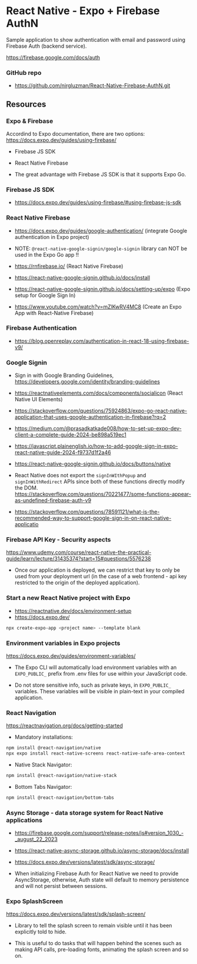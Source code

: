 # React Native - Expo + Firebase AuthN

Sample application to show authentication with email and password using Firebase Auth (backend
service).<br>

https://firebase.google.com/docs/auth

### GitHub repo

- https://github.com/nirgluzman/React-Native-Firebase-AuthN.git

## Resources

### Expo & Firebase

Accordind to Expo documentation, there are two options:<br>
https://docs.expo.dev/guides/using-firebase/

- Firebase JS SDK
- React Native Firebase

- The great advantage with Firebase JS SDK is that it supports Expo Go.

### Firebase JS SDK

- https://docs.expo.dev/guides/using-firebase/#using-firebase-js-sdk

### React Native Firebase

- https://docs.expo.dev/guides/google-authentication/ (integrate Google authentication in Expo
  project)
- NOTE: `@react-native-google-signin/google-signin` library can NOT be used in the Expo Go app !!

- https://rnfirebase.io/ (React Native Firebase)
- https://react-native-google-signin.github.io/docs/install
- https://react-native-google-signin.github.io/docs/setting-up/expo (Expo setup for Google Sign In)

- https://www.youtube.com/watch?v=mZlKwRV4MC8 (Create an Expo App with React-Native Firebase)

### Firebase Authentication

- https://blog.openreplay.com/authentication-in-react-18-using-firebase-v9/

### Google Signin

- Sign in with Google Branding Guidelines,
  https://developers.google.com/identity/branding-guidelines

- https://reactnativeelements.com/docs/components/socialicon (React Native UI Elements)

- https://stackoverflow.com/questions/75924863/expo-go-react-native-application-that-uses-google-authentication-in-firebase?rq=2

- https://medium.com/@prasadkatkade008/how-to-set-up-expo-dev-client-a-complete-guide-2024-be898a519ec1

- https://javascript.plainenglish.io/how-to-add-google-sign-in-expo-react-native-guide-2024-f9737d1f2a46

- https://react-native-google-signin.github.io/docs/buttons/native

- React Native does not export the `signInWIthPopup` and `signInWithRedirect` APIs since both of
  these functions directly modify the DOM.<br>
  https://stackoverflow.com/questions/70221477/some-functions-appear-as-undefined-firebase-auth-v9

- https://stackoverflow.com/questions/78591121/what-is-the-recommended-way-to-support-google-sign-in-on-react-native-applicatio

### Firebase API Key - Security aspects

https://www.udemy.com/course/react-native-the-practical-guide/learn/lecture/31435374?start=15#questions/5576238

- Once our application is deployed, we can restrict that key to only be used from your deployment
  url (in the case of a web frontend - api key restricted to the origin of the deployed
  application).

### Start a new React Native project with Expo

- https://reactnative.dev/docs/environment-setup
- https://docs.expo.dev/

```bash
npx create-expo-app <project name> --template blank
```

### Environment variables in Expo projects

https://docs.expo.dev/guides/environment-variables/

- The Expo CLI will automatically load environment variables with an `EXPO_PUBLIC_` prefix from .env
  files for use within your JavaScript code.

- Do not store sensitive info, such as private keys, in `EXPO_PUBLIC_` variables. These variables
  will be visible in plain-text in your compiled application.

### React Navigation

https://reactnavigation.org/docs/getting-started

- Mandatory installations:

```bash
npm install @react-navigation/native
npx expo install react-native-screens react-native-safe-area-context
```

- Native Stack Navigator:

```bash
npm install @react-navigation/native-stack
```

- Bottom Tabs Navigator:

```bash
npm install @react-navigation/bottom-tabs
```

### Async Storage - data storage system for React Native applications

- https://firebase.google.com/support/release-notes/js#version_1030_-_august_22_2023
- https://react-native-async-storage.github.io/async-storage/docs/install
- https://docs.expo.dev/versions/latest/sdk/async-storage/

- When initializing Firebase Auth for React Native we need to provide AsyncStorage, otherwise, Auth
  state will default to memory persistence and will not persist between sessions.

### Expo SplashScreen

https://docs.expo.dev/versions/latest/sdk/splash-screen/

- Library to tell the splash screen to remain visible until it has been explicitly told to hide.

- This is useful to do tasks that will happen behind the scenes such as making API calls,
  pre-loading fonts, animating the splash screen and so on.
